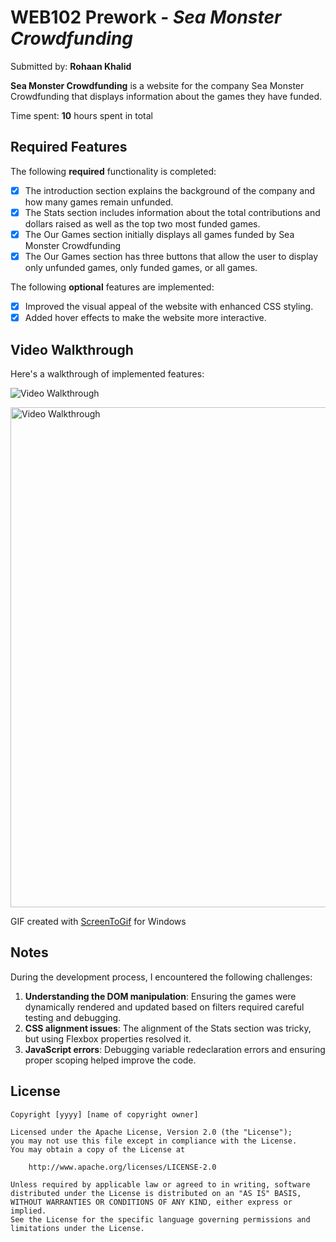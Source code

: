 # WEB102 Prework - *Sea Monster Crowdfunding*

Submitted by: **Rohaan Khalid**

**Sea Monster Crowdfunding** is a website for the company Sea Monster Crowdfunding that displays information about the games they have funded.

Time spent: **10** hours spent in total

## Required Features

The following **required** functionality is completed:

* [x] The introduction section explains the background of the company and how many games remain unfunded.
* [x] The Stats section includes information about the total contributions and dollars raised as well as the top two most funded games.
* [x] The Our Games section initially displays all games funded by Sea Monster Crowdfunding
* [x] The Our Games section has three buttons that allow the user to display only unfunded games, only funded games, or all games.

The following **optional** features are implemented:

* [x] Improved the visual appeal of the website with enhanced CSS styling.
* [x] Added hover effects to make the website more interactive.

## Video Walkthrough

Here's a walkthrough of implemented features:

![Video Walkthrough](assets\demo-ezgif.com-optimize.gif)


<img src='https://i.imgur.com/Hfdfm1P.gif' title='Video Walkthrough' width='800' alt='Video Walkthrough' />

<!-- Replace this with whatever GIF tool you used! -->
GIF created with [ScreenToGif](https://www.screentogif.com/) for Windows

## Notes

During the development process, I encountered the following challenges:

1. **Understanding the DOM manipulation**: Ensuring the games were dynamically rendered and updated based on filters required careful testing and debugging.
2. **CSS alignment issues**: The alignment of the Stats section was tricky, but using Flexbox properties resolved it.
3. **JavaScript errors**: Debugging variable redeclaration errors and ensuring proper scoping helped improve the code.

## License

    Copyright [yyyy] [name of copyright owner]

    Licensed under the Apache License, Version 2.0 (the "License");
    you may not use this file except in compliance with the License.
    You may obtain a copy of the License at

        http://www.apache.org/licenses/LICENSE-2.0

    Unless required by applicable law or agreed to in writing, software
    distributed under the License is distributed on an "AS IS" BASIS,
    WITHOUT WARRANTIES OR CONDITIONS OF ANY KIND, either express or implied.
    See the License for the specific language governing permissions and
    limitations under the License.
